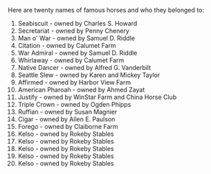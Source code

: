 Here are twenty names of famous horses and who they belonged to:

1. Seabiscuit - owned by Charles S. Howard
2. Secretariat - owned by Penny Chenery
3. Man o' War - owned by Samuel D. Riddle
4. Citation - owned by Calumet Farm
5. War Admiral - owned by Samuel D. Riddle
6. Whirlaway - owned by Calumet Farm
7. Native Dancer - owned by Alfred G. Vanderbilt
8. Seattle Slew - owned by Karen and Mickey Taylor
9. Affirmed - owned by Harbor View Farm
10. American Pharoah - owned by Ahmed Zayat
11. Justify - owned by WinStar Farm and China Horse Club
12. Triple Crown - owned by Ogden Phipps
13. Ruffian - owned by Susan Magnier
14. Cigar - owned by Allen E. Paulson
15. Forego - owned by Claiborne Farm
16. Kelso - owned by Rokeby Stables
17. Kelso - owned by Rokeby Stables
18. Kelso - owned by Rokeby Stables
19. Kelso - owned by Rokeby Stables
20. Kelso - owned by Rokeby Stables